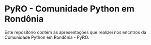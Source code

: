 # PyRO - Comunidade Python em Rondônia

Este repositório contém as apresentações que realizei nos encntros da Comunidade Python em Rondônia - PyRO.
